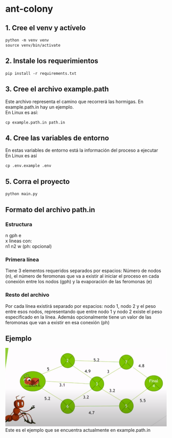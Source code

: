 # ant-colony

## 1. Cree el venv y actívelo

```
python -m venv venv
source venv/bin/activate
```
## 2. Instale los requerimientos

```
pip install -r requirements.txt
```

## 3. Cree el archivo example.path

Este archivo representa el camino que recorrerá las hormigas. En example.path.in hay un ejemplo.<br/>
En Linux es así:
```
cp example.path.in path.in
```
## 4. Cree las variables de entorno
En estas variables de entorno está la información del proceso a ejecutar<br/>
En Linux es así
```
cp .env.example .env
```
## 5. Corra el proyecto
```
python main.py
```
## Formato del archivo path.in

### Estructura

n gph e<br/>
x lineas con:<br/>
n1 n2 w (ph: opcional)

### Primera línea

Tiene 3 elementos requeridos separados por espacios: Número de nodos (n), el número de feromonas que va a existir al
iniciar el proceso en cada conexión entre los nodos (gph) y la evaporación de las feromonas (e)

### Resto del archivo

Por cada línea existirá separado por espacios: nodo 1, nodo 2 y el peso entre esos nodos, representando que entre nodo 1
y nodo 2 existe el peso especificado en la línea. Además opcionalmente tiene un valor de las feromonas que van a existir
en esa conexión (ph)

## Ejemplo
![image info](path.png)
Este es el ejemplo que se encuentra actualmente en example.path.in
